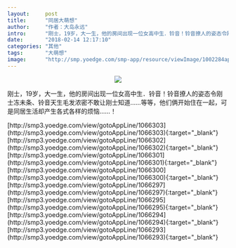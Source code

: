 ```yaml
---
layout:     post
title:      "同居大萌想"
author:     "作者：大岛永远"
intro:      "刚士，19岁，大一生，他的房间出现一位女高中生．铃音！铃音撩人的姿态令刚士冻未条、铃音天生毛发浓密不敢让刚士知道……等等，他们俩开始住在一起，可是同居生活却产生各式各样的烦恼……！"
date:       "2018-02-14 12:17:10"
categories: "其他"
tags:       "大萌想"
image:      "http://smp.yoedge.com/smp-app/resource/viewImage/1002284appline.png"
---
```

<div style="text-align: center">
<p><img src="http://smp.yoedge.com/smp-app/resource/viewImage/1002284appline.png"/></p>
</div>
<p class="post-meta">
<span>刚士，19岁，大一生，他的房间出现一位女高中生．铃音！铃音撩人的姿态令刚士冻未条、铃音天生毛发浓密不敢让刚士知道……等等，他们俩开始住在一起，可是同居生活却产生各式各样的烦恼……！</span>
</p>
[http://smp3.yoedge.com/view/gotoAppLine/1066303](http://smp3.yoedge.com/view/gotoAppLine/1066303){:target="_blank"}
[http://smp3.yoedge.com/view/gotoAppLine/1066302](http://smp3.yoedge.com/view/gotoAppLine/1066302){:target="_blank"}
[http://smp3.yoedge.com/view/gotoAppLine/1066301](http://smp3.yoedge.com/view/gotoAppLine/1066301){:target="_blank"}
[http://smp3.yoedge.com/view/gotoAppLine/1066300](http://smp3.yoedge.com/view/gotoAppLine/1066300){:target="_blank"}
[http://smp3.yoedge.com/view/gotoAppLine/1066297](http://smp3.yoedge.com/view/gotoAppLine/1066297){:target="_blank"}
[http://smp3.yoedge.com/view/gotoAppLine/1066295](http://smp3.yoedge.com/view/gotoAppLine/1066295){:target="_blank"}
[http://smp3.yoedge.com/view/gotoAppLine/1066294](http://smp3.yoedge.com/view/gotoAppLine/1066294){:target="_blank"}
[http://smp3.yoedge.com/view/gotoAppLine/1066293](http://smp3.yoedge.com/view/gotoAppLine/1066293){:target="_blank"}


